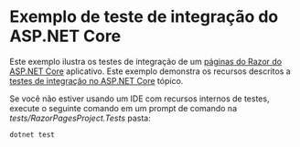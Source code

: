 # <a name="aspnet-core-integration-testing-sample"></a>Exemplo de teste de integração do ASP.NET Core

Este exemplo ilustra os testes de integração de um [páginas do Razor do ASP.NET Core](https://docs.microsoft.com/aspnet/core/mvc/razor-pages) aplicativo. Este exemplo demonstra os recursos descritos a [testes de integração no ASP.NET Core](https://docs.microsoft.com/aspnet/core/test/integration-tests) tópico.

Se você não estiver usando um IDE com recursos internos de testes, execute o seguinte comando em um prompt de comando na *tests/RazorPagesProject.Tests* pasta:

```console
dotnet test
```
